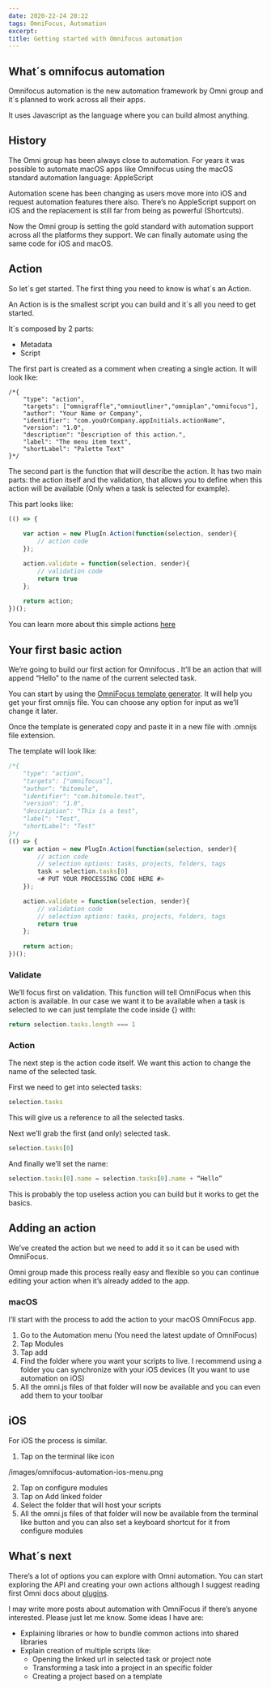 ```yaml
---
date: 2020-22-24 20:22
tags: OmniFocus, Automation
excerpt:
title: Getting started with Omnifocus automation
---
```


## What´s omnifocus automation

Omnifocus automation is the new automation framework by Omni group and it´s planned to work across all their apps.

It uses Javascript as the language where you can build almost anything.

## History

The Omni group has been always close to automation. For years it was possible to automate macOS apps like Omnifocus using the macOS standard automation language: AppleScript

Automation scene has been changing as users move more into iOS and request automation features there also. There’s no AppleScript support on iOS and the replacement is still far from being as powerful (Shortcuts).

Now the Omni group is setting the gold standard with automation support across all the platforms they support. We can finally automate using the same code for iOS and macOS.

## Action

So let´s get started. The first thing you need to know is what´s an Action. 

An Action is is the smallest script you can build and it´s all you need to get started.

It´s composed by 2 parts:

- Metadata
- Script

The first part is created as a comment when creating a single action. It will look like:

```
/*{
	"type": "action",
	"targets": ["omnigraffle","omnioutliner","omniplan","omnifocus"],
	"author": "Your Name or Company",
	"identifier": "com.youOrCompany.appInitials.actionName",
	"version": "1.0",
	"description": "Description of this action.",
	"label": "The menu item text",
	"shortLabel": "Palette Text"
}*/
```

The second part is the function that will describe the action. It has two main parts: the action itself and the validation, that allows you to define when this action will be available (Only when a task is selected for example).

This part looks like:

```JavaScript
(() => {
	
	var action = new PlugIn.Action(function(selection, sender){
		// action code
	});

	action.validate = function(selection, sender){
		// validation code
		return true
	};
	
	return action;
})();
```

You can learn more about this simple actions [here](https://omni-automation.com/actions/action-01.html)

## Your first basic action

We’re going to build our first action for Omnifocus . It’ll be an action that will append “Hello” to the name of the current selected task.

You can start by using the [OmniFocus template generator](https://omni-automation.com/ofac/index.html). It will help you get your first omnijs file. You can choose any option for input as we’ll change it later.

Once the template is generated copy and paste it in a new file with .omnijs file extension.

The template will look like:

```JavaScript
/*{
	"type": "action",
	"targets": ["omnifocus"],
	"author": "bitomule",
	"identifier": "com.bitomule.test",
	"version": "1.0",
	"description": "This is a test",
	"label": "Test",
	"shortLabel": "Test"
}*/
(() => {
	var action = new PlugIn.Action(function(selection, sender){
		// action code
		// selection options: tasks, projects, folders, tags
		task = selection.tasks[0]
		<# PUT YOUR PROCESSING CODE HERE #>
	});

	action.validate = function(selection, sender){
		// validation code
		// selection options: tasks, projects, folders, tags
		return true
	};
	
	return action;
})();
```

### Validate

We’ll focus first on validation. This function will tell OmniFocus when this action is available. In our case we want it to be available when a task is selected to we can just template the code inside {} with:

```javascript
return selection.tasks.length === 1
```

### Action

The next step is the action code itself. We want this action to change the name of the selected task.

First we need to get into selected tasks:

```javascript
selection.tasks
```

This will give us a reference to all the selected tasks.

Next we’ll grab the first (and only) selected task.

```javascript
selection.tasks[0]
```

And finally we’ll set the name:

```javascript
selection.tasks[0].name = selection.tasks[0].name + “Hello”
```

This is probably the top useless action you can build but it works to get the basics.

## Adding an action

We’ve created the action but we need to add it so it can be used with OmniFocus.

Omni group made this process really easy and flexible so you can continue editing your action when it’s already added to the app.

### macOS

I’ll start with the process to add the action to your macOS OmniFocus app.

1. Go to the Automation menu (You need the latest update of OmniFocus)
2. Tap Modules 
3. Tap add
4. Find the folder where you want your scripts to live. I recommend using a folder you can synchronize with your iOS devices (It you want to use automation on iOS)
5. All the omni.js files of that folder will now be available and you can even add them to your toolbar


## iOS

For iOS the process is similar.

1. Tap on the terminal like icon

/images/omnifocus-automation-ios-menu.png

2. Tap on configure modules
3. Tap on Add linked folder
4. Select the folder that will host your scripts
5. All the omni.js files of that folder will now be available from the terminal like button and you can also set a keyboard shortcut for it from configure modules


## What´s next

There’s a lot of options you can explore with Omni automation. You can start exploring the API and creating your own actions although I suggest reading first Omni docs about [plugins](https://omni-automation.com/plugins/index.html).

I may write more posts about automation with OmniFocus if there’s anyone interested. Please just let me know. Some ideas I have are:

- Explaining libraries or how to bundle common actions into shared libraries
- Explain creation of multiple scripts like:
	- Opening the linked url in selected task or project note
	- Transforming a task into a project in an specific folder
	- Creating a project based on a template